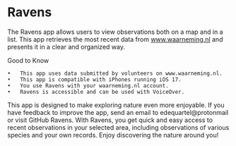 # Ravens

The Ravens app allows users to view observations both on a map and in a list. This app retrieves the most recent data from www.waarneming.nl and presents it in a clear and organized way.

Good to Know

	•	This app uses data submitted by volunteers on www.waarneming.nl.
	•	This app is compatible with iPhones running iOS 17.
	•	You use Ravens with your waarneming.nl account.
	•	Ravens is accessible and can be used with VoiceOver.

This app is designed to make exploring nature even more enjoyable. If you have feedback to improve the app, send an email to edequartel@protonmail or visit GitHub Ravens. With Ravens, you get quick and easy access to recent observations in your selected area, including observations of various species and your own records. Enjoy discovering the nature around you!
